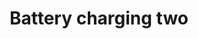 ---
title: Battery charging two
tags: ["battery", "charging", "two", "power", "energy", "level", "meter", "measurement"]
icon: battery-charging-two
svg: '<svg xmlns="http://www.w3.org/2000/svg" width="24" height="24" fill="none" viewBox="0 0 24 24" stroke-width="1.5" stroke-linecap="round" stroke-linejoin="round" stroke="currentColor"><path d="M18 7H4a1 1 0 0 0-1 1v8a1 1 0 0 0 1 1h14a1 1 0 0 0 1-1V8a1 1 0 0 0-1-1m3 4v2M6.5 10v4m3-4v4"/></svg>'
---